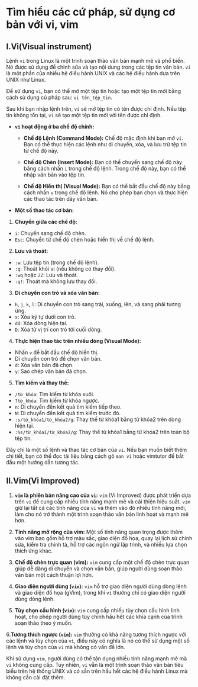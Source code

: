 # Tìm hiểu các cứ pháp, sử dụng cơ bản với vi, vim
## I.Vi(Visual instrument)
Lệnh `vi` trong Linux là một trình soạn thảo văn bản mạnh mẽ và phổ biến. Nó được sử dụng để chỉnh sửa và tạo nội dung trong các tệp tin văn bản. `vi` là một phần của nhiều hệ điều hành UNIX và các hệ điều hành dựa trên UNIX như Linux.

Để sử dụng `vi`, bạn có thể mở một tệp tin hoặc tạo một tệp tin mới bằng cách sử dụng cú pháp sau: `vi tên_tệp_tin`.

Sau khi bạn nhập lệnh trên, `vi` sẽ mở tệp tin có tên được chỉ định. Nếu tệp tin không tồn tại, `vi` sẽ tạo một tệp tin mới với tên được chỉ định.

- **`vi` hoạt động ở ba chế độ chính:**

    + **Chế độ Lệnh (Command Mode):** Chế độ mặc định khi bạn mở `vi`. Bạn có thể thực hiện các lệnh như di chuyển, xóa, và lưu trữ tệp tin từ chế độ này.

    + **Chế độ Chèn (Insert Mode):** Bạn có thể chuyển sang chế độ này bằng cách nhấn `i` trong chế độ lệnh. Trong chế độ này, bạn có thể nhập văn bản vào tệp tin.

    + **Chế độ Hiển thị (Visual Mode):** Bạn có thể bắt đầu chế độ này bằng cách nhấn `v` trong chế độ lệnh. Nó cho phép bạn chọn và thực hiện các thao tác trên dãy văn bản.

- **Một số thao tác cơ bản:**

1. **Chuyển giữa các chế độ:**

- `i`: Chuyển sang chế độ chèn.
- `Esc`: Chuyển từ chế độ chèn hoặc hiển thị về chế độ lệnh.

2. **Lưu và thoát:**

- `:w`: Lưu tệp tin (trong chế độ lệnh).
- `:q`: Thoát khỏi vi (nếu không có thay đổi).
- `:wq` hoặc `ZZ`: Lưu và thoát.
- `:q!`: Thoát mà không lưu thay đổi.

3. **Di chuyển con trỏ và xóa văn bản:**

- `h`, `j`, `k`, `l`: Di chuyển con trỏ sang trái, xuống, lên, và sang phải tương ứng.
- `x`: Xóa ký tự dưới con trỏ.
- `dd`: Xóa dòng hiện tại.
- `D`: Xóa từ vị trí con trỏ tới cuối dòng.

4. **Thực hiện thao tác trên nhiều dòng (Visual Mode):**

- Nhấn `v` để bắt đầu chế độ hiển thị.
- Di chuyển con trỏ để chọn văn bản.
- `d`: Xóa văn bản đã chọn.
- `y`: Sao chép văn bản đã chọn.

5. **Tìm kiếm và thay thế:**

- `/từ_khóa`: Tìm kiếm từ khóa xuôi.
- `?từ_khóa`: Tìm kiếm từ khóa ngược.
- `n`: Di chuyển đến kết quả tìm kiếm tiếp theo.
- `N`: Di chuyển đến kết quả tìm kiếm trước đó.
- `:s/từ_khóa1/từ_khóa2/g`: Thay thế từ khóa1 bằng từ khóa2 trên dòng hiện tại.
- `:%s/từ_khóa1/từ_khóa2/g`: Thay thế từ khóa1 bằng từ khóa2 trên toàn bộ tệp tin.


Đây chỉ là một số lệnh và thao tác cơ bản của `vi`. Nếu bạn muốn biết thêm chi tiết, bạn có thể đọc tài liệu bằng cách gõ `man vi` hoặc vimtutor để bắt đầu một hướng dẫn tương tác. 

## II.Vim(Vi Improved) 

1. **`vim` là phiên bản nâng cao của `vi`:** `vim` (Vi Improved) được phát triển dựa trên `vi` để cung cấp nhiều tính năng mạnh mẽ và cải thiện hiệu suất. `vim` giữ lại tất cả các tính năng của `vi` và thêm vào đó nhiều tính năng mới, làm cho nó trở thành một trình soạn thảo văn bản linh hoạt và mạnh mẽ hơn.

2. **Tính năng mở rộng của vim:** Một số tính năng quan trọng được thêm vào vim bao gồm hỗ trợ màu sắc, giao diện đồ họa, quay lại lịch sử chỉnh sửa, kiểm tra chính tả, hỗ trợ các ngôn ngữ lập trình, và nhiều lựa chọn thích ứng khác.

3. **Chế độ chèn trực quan (vim):** `vim` cung cấp một chế độ chèn trực quan giúp dễ dàng di chuyển và chọn văn bản, giúp người dùng soạn thảo văn bản một cách thuận lợi hơn.

4. **Giao diện người dùng (`vim`):** `vim` hỗ trợ giao diện người dùng dòng lệnh và giao diện đồ họa (gVim), trong khi `vi` thường chỉ có giao diện người dùng dòng lệnh.

5. **Tùy chọn cấu hình (`vim`):** `vim` cung cấp nhiều tùy chọn cấu hình linh hoạt, cho phép người dùng tùy chỉnh hầu hết các khía cạnh của trình soạn thảo theo ý muốn.

6.**Tương thích ngược (`vim`):** `vim` thường có khả năng tương thích ngược với các lệnh và tùy chọn của `vi`, điều này có nghĩa là nó có thể sử dụng một số lệnh và tùy chọn của `vi` mà không có vấn đề lớn.

Khi sử dụng `vim`, người dùng có thể tận dụng nhiều tính năng mạnh mẽ mà `vi` không cung cấp. Tuy nhiên, `vi` vẫn là một trình soạn thảo văn bản tiêu biểu trên hệ thống UNIX và có sẵn trên hầu hết các hệ điều hành Linux mà không cần cài đặt thêm.